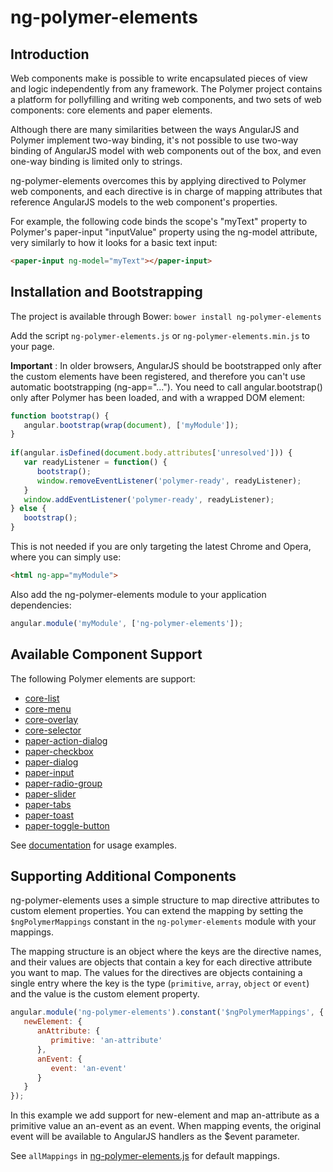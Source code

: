 # ng-polymer-elements

## Introduction

Web components make is possible to write encapsulated pieces of view and logic independently from any framework. The Polymer project contains a platform for pollyfilling and writing web components, and two sets of web components: core elements and paper elements.

Although there are many similarities between the ways AngularJS and Polymer implement two-way binding, it's not possible to use two-way binding of AngularJS model with web components out of the box, and even one-way binding is limited only to strings.

ng-polymer-elements overcomes this by applying directived to Polymer web components, and each directive is in charge of mapping attributes that reference AngularJS models to the web component's properties.

For example, the following code binds the scope's "myText" property to Polymer's paper-input "inputValue" property using the ng-model attribute, very similarly to how it looks for a basic text input:

```html
<paper-input ng-model="myText"></paper-input>
```

## Installation and Bootstrapping

The project is available through Bower: `bower install ng-polymer-elements`

Add the script `ng-polymer-elements.js` or `ng-polymer-elements.min.js` to your page.

**Important** : In older browsers, AngularJS should be bootstrapped only after the custom elements have been registered, and therefore you can't use automatic bootstrapping (ng-app="..."). You need to call angular.bootstrap() only after Polymer has been loaded, and with a wrapped DOM element:

```javascript
function bootstrap() {
   angular.bootstrap(wrap(document), ['myModule']);
}
        
if(angular.isDefined(document.body.attributes['unresolved'])) {
   var readyListener = function() {
      bootstrap();
      window.removeEventListener('polymer-ready', readyListener);
   }
   window.addEventListener('polymer-ready', readyListener);
} else {
   bootstrap();
}
```

This is not needed if you are only targeting the latest Chrome and Opera, where you can simply use:

```html
<html ng-app="myModule">
```

Also add the ng-polymer-elements module to your application dependencies:

```javascript
angular.module('myModule', ['ng-polymer-elements']);
```

## Available Component Support

The following Polymer elements are support:

- [core-list](http://www.polymer-project.org/docs/elements/core-elements.html#core-list)
- [core-menu](http://www.polymer-project.org/docs/elements/core-elements.html#core-menu)
- [core-overlay](http://www.polymer-project.org/docs/elements/core-elements.html#core-overlay)
- [core-selector](http://www.polymer-project.org/docs/elements/core-elements.html#core-selector)
- [paper-action-dialog](http://www.polymer-project.org/docs/elements/paper-elements.html#paper-action-dialog)
- [paper-checkbox](http://www.polymer-project.org/docs/elements/paper-elements.html#paper-checkbox)
- [paper-dialog](http://www.polymer-project.org/docs/elements/paper-elements.html#paper-dialog)
- [paper-input](http://www.polymer-project.org/docs/elements/paper-elements.html#paper-input)
- [paper-radio-group](http://www.polymer-project.org/docs/elements/paper-elements.html#paper-radio-group)
- [paper-slider](http://www.polymer-project.org/docs/elements/paper-elements.html#paper-slider)
- [paper-tabs](http://www.polymer-project.org/docs/elements/paper-elements.html#paper-tabs)
- [paper-toast](http://www.polymer-project.org/docs/elements/paper-elements.html#paper-toast)
- [paper-toggle-button](http://www.polymer-project.org/docs/elements/paper-elements.html#paper-toggle-button)

See [documentation](http://gabiaxel.github.io/ng-polymer-elements/) for usage examples.

## Supporting Additional Components

ng-polymer-elements uses a simple structure to map directive attributes to custom element properties. You can extend the mapping by setting the `$ngPolymerMappings` constant in the `ng-polymer-elements` module with your mappings.

The mapping structure is an object where the keys are the directive names, and their values are objects that contain a key for each directive attribute you want to map. The values for the directives are objects containing a single entry where the key is the type (`primitive`, `array`, `object` or `event`) and the value is the custom element property.

```javascript
angular.module('ng-polymer-elements').constant('$ngPolymerMappings', {
   newElement: {
      anAttribute: {
         primitive: 'an-attribute'
      },
      anEvent: {
         event: 'an-event'
      }
   }
});
```

In this example we add support for new-element and map an-attribute as a primitive value an an-event as an event. When mapping events, the original event will be available to AngularJS handlers as the $event parameter.

See `allMappings` in [ng-polymer-elements.js](https://github.com/GabiAxel/ng-polymer-elements/blob/master/ng-polymer-elements.js) for default mappings.
